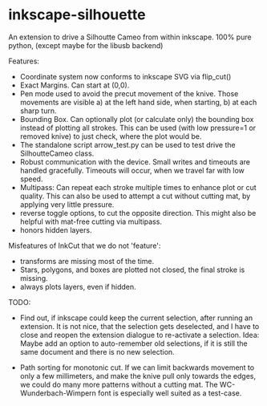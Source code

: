 inkscape-silhouette
===================

An extension to drive a Silhoutte Cameo from within inkscape.
100% pure python, (except maybe for the libusb backend)

Features: 
* Coordinate system now conforms to inkscape SVG via flip_cut()
* Exact Margins. Can start at (0,0).
* Pen mode used to avoid the precut movement of the knive.
  Those movements are visible a) at the left hand side, when 
  starting, b) at each sharp turn.
* Bounding Box. Can optionally plot (or calculate only) 
  the bounding box instead of plotting all strokes.
  This can be used (with low pressure=1 or removed knive) to just 
  check, where the plot would be.
* The standalone script arrow_test.py can be used to test drive
  the SilhoutteCameo class.
* Robust communication with the device. Small writes and timeouts are
  handled gracefully. Timeouts will occur, when we travel far with low speed.
* Multipass: Can repeat each stroke multiple times to enhance plot or 
  cut quality. This can also be used to attempt a cut without cutting mat, by
  applying very little pressure.
* reverse toggle options, to cut the opposite direction. This might also be 
  helpful with mat-free cutting via multipass.
* honors hidden layers.

Misfeatures of InkCut that we do not 'feature':
* transforms are missing most of the time.
* Stars, polygons, and boxes are plotted not closed, the final stroke 
  is missing.
* always plots layers, even if hidden.

TODO:
* Find out, if inkscape could keep the current selection, after running an
  extension.  It is not nice, that the selection gets deselected, and I have
  to close and reopen the extension dialogue to re-activate a selection.
  Idea: Maybe add an option to auto-remember old selections, if it is still
  the same document and there is no new selection.

* Path sorting for monotonic cut. If we can limit backwards movement to only a few 
  millimeters, and make the knive pull only towards the edges, we could do many 
  more patterns without a cutting mat. The WC-Wunderbach-Wimpern font is especially 
  well suited as a test-case.
